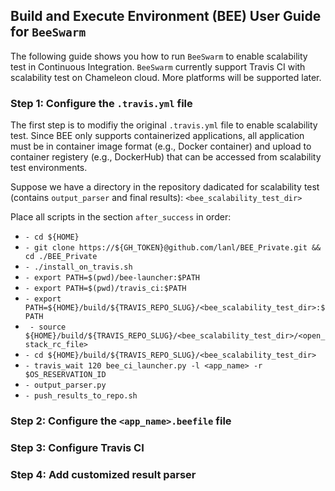 ## Build and Execute Environment (BEE) User Guide for `BeeSwarm`

The following guide shows you how to run `BeeSwarm` to enable scalability test in Continuous Integration. `BeeSwarm` currently support Travis CI with scalability test on Chameleon cloud. More platforms will be supported later.

### Step 1: Configure the `.travis.yml` file
The first step is to modifiy the original `.travis.yml` file to enable scalability test. Since BEE only supports containerized applications, all application must be in container image format (e.g., Docker container) and upload to container registery (e.g., DockerHub) that can be accessed from scalability test environments. 

Suppose we have a directory in the repository dadicated for scalability test (contains `output_parser` and final results): `<bee_scalability_test_dir>`

Place all scripts in the section `after_success` in order:

*  `- cd ${HOME}`
*  `- git clone https://${GH_TOKEN}@github.com/lanl/BEE_Private.git && cd ./BEE_Private`
*  `- ./install_on_travis.sh`
*  `- export PATH=$(pwd)/bee-launcher:$PATH`
*  `- export PATH=$(pwd)/travis_ci:$PATH`
*  `- export PATH=${HOME}/build/${TRAVIS_REPO_SLUG}/<bee_scalability_test_dir>:$PATH`
*  ` - source ${HOME}/build/${TRAVIS_REPO_SLUG}/<bee_scalability_test_dir>/<open_stack_rc_file>`
*  `- cd ${HOME}/build/${TRAVIS_REPO_SLUG}/<bee_scalability_test_dir>`  
*  `- travis_wait 120 bee_ci_launcher.py -l <app_name> -r $OS_RESERVATION_ID`
*  `- output_parser.py`
*  `- push_results_to_repo.sh`

### Step 2: Configure the `<app_name>.beefile` file


### Step 3: Configure Travis CI

### Step 4: Add customized result parser


